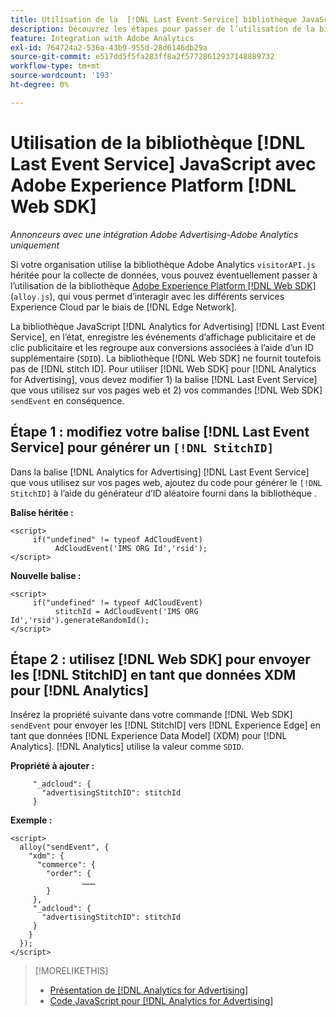 ```yaml
---
title: Utilisation de la  [!DNL Last Event Service] bibliothèque JavaScript avec [!DNL Web SDK]
description: Découvrez les étapes pour passer de l’utilisation de la bibliothèque [!DNL Analytics] [!DNL visitorAPI] à la bibliothèque [!DNL Experience Platform] [!DNL Web SDK] pour votre implémentation  [!DNL Analytics for Advertising] .
feature: Integration with Adobe Analytics
exl-id: 764724a2-536a-43b9-955d-28d6146db29a
source-git-commit: e517dd5f5fa283ff8a2f57728612937148889732
workflow-type: tm+mt
source-wordcount: '193'
ht-degree: 0%

---
```


# Utilisation de la bibliothèque [!DNL Last Event Service] JavaScript avec Adobe Experience Platform [!DNL Web SDK]

*Annonceurs avec une intégration Adobe Advertising-Adobe Analytics uniquement*

Si votre organisation utilise la bibliothèque Adobe Analytics `visitorAPI.js` héritée pour la collecte de données, vous pouvez éventuellement passer à l’utilisation de la bibliothèque [Adobe Experience Platform [!DNL Web SDK]](https://experienceleague.adobe.com/docs/experience-platform/edge/home.html) (`alloy.js`), qui vous permet d’interagir avec les différents services Experience Cloud par le biais de [!DNL Edge Network].

La bibliothèque JavaScript [!DNL Analytics for Advertising] [!DNL Last Event Service], en l’état, enregistre les événements d’affichage publicitaire et de clic publicitaire et les regroupe aux conversions associées à l’aide d’un ID supplémentaire (`SDID`). La bibliothèque [!DNL Web SDK] ne fournit toutefois pas de [!DNL stitch ID]. Pour utiliser [!DNL Web SDK] pour [!DNL Analytics for Advertising], vous devez modifier 1) la balise [!DNL Last Event Service] que vous utilisez sur vos pages web et 2) vos commandes [!DNL Web SDK] `sendEvent` en conséquence.

## Étape 1 : modifiez votre balise [!DNL Last Event Service] pour générer un `[!DNL StitchID]`

Dans la balise [!DNL Analytics for Advertising] [!DNL Last Event Service] que vous utilisez sur vos pages web, ajoutez du code pour générer le `[!DNL StitchID]` à l’aide du générateur d’ID aléatoire fourni dans la bibliothèque .

**Balise héritée :**

```
<script>
     if("undefined" != typeof AdCloudEvent) 
          AdCloudEvent('IMS ORG Id','rsid');
</script>
```

**Nouvelle balise :**

```
<script>
     if("undefined" != typeof AdCloudEvent) 
          stitchId = AdCloudEvent('IMS ORG Id','rsid').generateRandomId();
</script>
```

## Étape 2 : utilisez [!DNL Web SDK] pour envoyer les [!DNL StitchID] en tant que données XDM pour [!DNL Analytics]

Insérez la propriété suivante dans votre commande [!DNL Web SDK] `sendEvent` pour envoyer les [!DNL StitchID] vers [!DNL Experience Edge] en tant que données [!DNL Experience Data Model] (XDM) pour [!DNL Analytics].<!-- The library sends the StitchID to [!DNL Experience Edge] as `[_adcloud.advertisingStitchID](https://github.com/adobe/xdm/blob/master/docs/reference/adobe/experience/adcloud/stitch.schema.md)`. --> [!DNL Analytics] utilise la valeur comme `SDID`.

**Propriété à ajouter :**

```
     "_adcloud": {
       "advertisingStitchID": stitchId
     }
```

**Exemple :**

```
<script>
  alloy("sendEvent", {
    "xdm": {
      "commerce": {
        "order": {
                ………
        }
     },
     "_adcloud": {
       "advertisingStitchID": stitchId
     }
    }
  });
</script>
```

>[!MORELIKETHIS]
>
>* [Présentation de [!DNL Analytics for Advertising]](overview.md)
>* [Code JavaScript pour [!DNL Analytics for Advertising]](/help/integrations/analytics/javascript.md)
